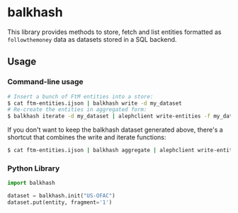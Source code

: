 # balkhash

This library provides methods to store, fetch and list entities formatted as
`followthemoney` data as datasets stored in a SQL backend.

## Usage

### Command-line usage

```bash
# Insert a bunch of FtM entities into a store:
$ cat ftm-entities.ijson | balkhash write -d my_dataset
# Re-create the entities in aggregated form:
$ balkhash iterate -d my_dataset | alephclient write-entities -f my_dataset
```

If you don't want to keep the balkhash dataset generated above, there's a
shortcut that combines the write and iterate functions:

```bash
$ cat ftm-entities.ijson | balkhash aggregate | alephclient write-entities -f my_dataset
```

### Python Library

```python
import balkhash

dataset = balkhash.init("US-OFAC")
dataset.put(entity, fragment='1')
```
